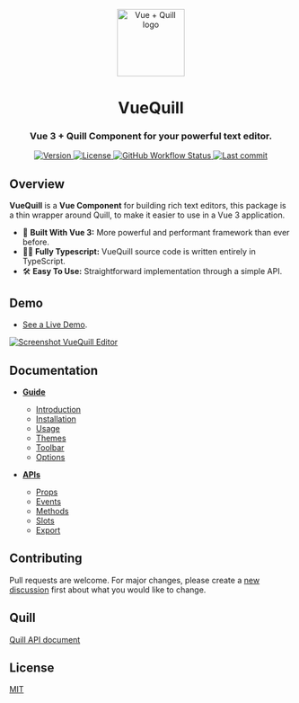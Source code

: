 <p align="center">
  <a href="https://vueup.github.io/vue-quill/" target="_blank" rel="noopener noreferrer">
    <img height="120" src="https://vueup.github.io/vue-quill/quill.svg" alt="Vue + Quill logo">
  </a>
</p>
<h1 align="center">VueQuill</h1>
<h3 align="center">
  Vue 3 + Quill Component for your powerful text editor.
</h3>
<p align="center">
  <a href="https://www.npmjs.com/package/@vueup/vue-quill" title="Version">
    <img src="https://img.shields.io/npm/v/@vueup/vue-quill?color=blue" alt="Version">
  </a>
  <a href="https://www.npmjs.com/package/@vueup/vue-quill" title="License">
    <img src="https://img.shields.io/npm/l/@vueup/vue-quill?color=orange" alt="License">
  </a>
  <a href="https://github.com/vueup/vue-quill" title="Checks">
    <img alt="GitHub Workflow Status" src="https://img.shields.io/github/workflow/status/vueup/vue-quill/Release%20package?logo=github">
  </a>
  <a href="https://github.com/vueup/vue-quill" title="Last commit">
    <img src="https://img.shields.io/github/last-commit/vueup/vue-quill?logo=github" alt="Last commit">
  </a>
 </p>
 
## Overview

**VueQuill** is a **Vue Component** for building rich text editors, this package is a thin wrapper around Quill, to make it easier to use in a Vue 3 application.

- 💚 **Built With Vue 3:** More powerful and performant framework than ever before.
- 🧙‍♂️ **Fully Typescript:** VueQuill source code is written entirely in TypeScript.
- 🛠️ **Easy To Use:** Straightforward implementation through a simple API.

## Demo
- [See a Live Demo](https://vueup.github.io/vue-quill/#demo).

[![Screenshot VueQuill Editor](https://user-images.githubusercontent.com/6185447/111898684-33761b00-8a5a-11eb-9458-372c0185f576.png)](https://vueup.github.io/vue-quill/#demo)

## Documentation
- **[Guide](https://vueup.github.io/vue-quill/guide/)**
  - [Introduction](https://vueup.github.io/vue-quill/guide/)
  - [Installation](https://vueup.github.io/vue-quill/guide/installation.html)
  - [Usage](https://vueup.github.io/vue-quill/guide/usage.html)
  - [Themes](https://vueup.github.io/vue-quill/guide/themes.html)
  - [Toolbar](https://vueup.github.io/vue-quill/guide/toolbar.html)
  - [Options](https://vueup.github.io/vue-quill/guide/options.html)
  
- **[APIs](https://vueup.github.io/vue-quill/api/)**
  - [Props](https://vueup.github.io/vue-quill/api/)
  - [Events](https://vueup.github.io/vue-quill/api/events.html)
  - [Methods](https://vueup.github.io/vue-quill/api/methods.html)
  - [Slots](https://vueup.github.io/vue-quill/api/slots.html)
  - [Export](https://vueup.github.io/vue-quill/api/export.html)

## Contributing
Pull requests are welcome. For major changes, please create a [new discussion](https://github.com/vueup/vue-quill/discussions) first about what you would like to change.

## Quill
[Quill API document](https://quilljs.com/docs/quickstart/)

## License
[MIT](https://choosealicense.com/licenses/mit/)
